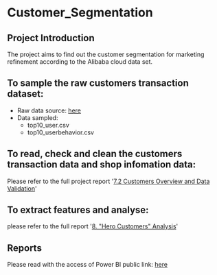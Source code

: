 # Customer_Segmentation
## Project Introduction
The project aims to find out the customer segmentation for marketing refinement according to the Alibaba cloud data set.
## To sample the raw customers transaction dataset:
- Raw data source: [here](https://tianchi.aliyun.com/dataset/dataDetail?dataId=58&userId=1&lang=en-us)
- Data sampled: 
   - top10_user.csv
   - top10_userbehavior.csv 
## To read, check and clean the customers transaction data and shop infomation data:
  Please refer to the full project report '[7.2 Customers Overview and Data Validation](https://drive.google.com/file/d/1p0semv3jyBR_1uyRYRrX6vQ-CHp0R3w2/view?usp=sharing)'
## To extract features and analyse:
  please refer to the full report '[8. "Hero Customers" Analysis](https://drive.google.com/file/d/1p0semv3jyBR_1uyRYRrX6vQ-CHp0R3w2/view?usp=sharing)'
## Reports
   Please read with the access of Power BI public link:   [here](https://app.powerbi.com/view?r=eyJrIjoiNmRiMGVlMjMtODcwZi00NjZjLTg1NTgtY2E2YjQ1YjAyYTBmIiwidCI6ImU5N2Q5OTExLTY1OTEtNGNjMy1iYjE4LTAxYmMxNmNmOTA3ZSJ9&pageName=ReportSection)
